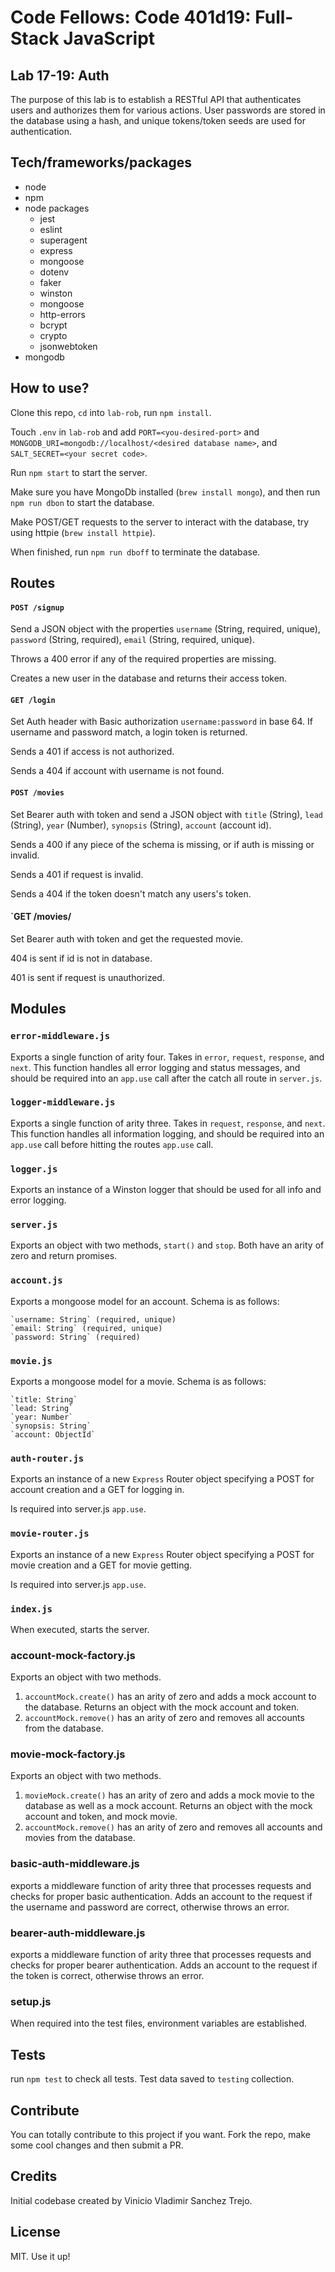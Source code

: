 # Code Fellows: Code 401d19: Full-Stack JavaScript

## Lab 17-19: Auth

The purpose of this lab is to establish a RESTful API that authenticates users and authorizes them for various actions. User passwords are stored in the database using a hash, and unique tokens/token seeds are used for authentication.

## Tech/frameworks/packages

- node 
- npm
- node packages
  - jest
  - eslint 
  - superagent
  - express
  - mongoose
  - dotenv
  - faker
  - winston
  - mongoose
  - http-errors
  - bcrypt
  - crypto
  - jsonwebtoken
- mongodb

## How to use?
Clone this repo, `cd` into `lab-rob`, run `npm install`. 

Touch `.env` in `lab-rob` and add `PORT=<you-desired-port>` and `MONGODB_URI=mongodb://localhost/<desired database name>`, and `SALT_SECRET=<your secret code>`.

Run `npm start` to start the server.

Make sure you have MongoDb installed (`brew install mongo`), and then run `npm run dbon` to start the database.

Make POST/GET requests to the server to interact with the database, try using httpie (`brew install httpie`).

When finished, run `npm run dboff` to terminate the database.

## Routes

#### `POST /signup`

Send a JSON object with the properties `username` (String, required, unique), `password` (String, required), `email` (String, required, unique).

Throws a 400 error if any of the required properties are missing.

Creates a new user in the database and returns their access token.

#### `GET /login`

Set Auth header with Basic authorization `username:password` in base 64. If username and password match, a login token is returned.

Sends a 401 if access is not authorized.

Sends a 404 if account with username is not found.

#### `POST /movies`

Set Bearer auth with token and send a JSON object with `title` (String), `lead` (String), `year` (Number), `synopsis` (String), `account` (account id).

Sends a 400 if any piece of the schema is missing, or if auth is missing or invalid.

Sends a 401 if request is invalid.

Sends a 404 if the token doesn't match any users's token.

#### `GET /movies/<movie id>

Set Bearer auth with token and get the requested movie.

404 is sent if id is not in database.

401 is sent if request is unauthorized.

## Modules

### `error-middleware.js`

Exports a single function of arity four. Takes in `error`, `request`, `response`, and `next`. This function handles all error logging and status messages, and should be required into an `app.use` call after the catch all route in `server.js`.

### `logger-middleware.js`

Exports a single function of arity three. Takes in `request`, `response`, and `next`. This function handles all information logging, and should be required into an `app.use` call before hitting the routes `app.use` call.

### `logger.js`

Exports an instance of a Winston logger that should be used for all info and error logging.

### `server.js`

Exports an object with two methods, `start()` and `stop`. Both have an arity of zero and return promises.

### `account.js`

Exports a mongoose model for an account. Schema is as follows:

    `username: String` (required, unique)
    `email: String` (required, unique)
    `password: String` (required)

### `movie.js`

Exports a mongoose model for a movie. Schema is as follows:

    `title: String`
    `lead: String`
    `year: Number`
    `synopsis: String`
    `account: ObjectId`

### `auth-router.js`

Exports an instance of a new `Express` Router object specifying a POST for account creation and a GET for logging in. 

Is required into server.js `app.use`.

### `movie-router.js`

Exports an instance of a new `Express` Router object specifying a POST for movie creation and a GET for movie getting. 

Is required into server.js `app.use`.


### `index.js`

When executed, starts the server.

### account-mock-factory.js

Exports an object with two methods.

1. `accountMock.create()` has an arity of zero and adds a mock account to the database. Returns an object with the mock account and token.
1. `accountMock.remove()` has an arity of zero and removes all accounts from the database.

### movie-mock-factory.js

Exports an object with two methods.

1. `movieMock.create()` has an arity of zero and adds a mock movie to the database as well as a mock account. Returns an object with the mock account and token, and mock movie.
1. `accountMock.remove()` has an arity of zero and removes all accounts and movies from the database.

### basic-auth-middleware.js

exports a middleware function of arity three that processes requests and checks for proper basic authentication. Adds an account to the request if the username and password are correct, otherwise throws an error.

### bearer-auth-middleware.js

exports a middleware function of arity three that processes requests and checks for proper bearer authentication. Adds an account to the request if the token is correct, otherwise throws an error.

### setup.js

When required into the test files, environment variables are established.

## Tests

run `npm test` to check all tests. Test data saved to `testing` collection.

## Contribute

You can totally contribute to this project if you want. Fork the repo, make some cool changes and then submit a PR.

## Credits

Initial codebase created by Vinicio Vladimir Sanchez Trejo.

## License

MIT. Use it up!